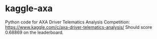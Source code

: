 kaggle-axa
==========

Python code for AXA Driver Telematics Analysis Competition: https://www.kaggle.com/c/axa-driver-telematics-analysis/
Should score 0.68869 on the leaderboard.
